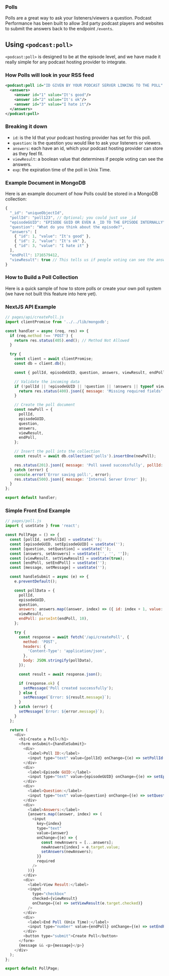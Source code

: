 ### Polls

Polls are a great way to ask your listeners/viewers a question. Podcast Performance has been built to allow 3rd party podcast players and websites to submit the answers back to the endpoint `/events`.

## Using `<podcast:poll>`

`<podcast:poll>` is designed to be at the episode level, and we have made it really simple for any podcast hosting provider to integrate.

### How Polls will look in your RSS feed

```xml
<podcast:poll id="ID GIVEN BY YOUR PODCAST SERVER LINKING TO THE POLL" question="What do you think about the episode" viewResult="true" exp="1716579412">
  <answers>
    <answer id="1" value="It's good"/>
    <answer id="2" value="It's ok"/>
    <answer id="3" value="I hate it"/>
  </answers>
</podcast:poll>
```

### Breaking it down

- `id`: is the Id that your podcast hosting provider has set for this poll.
- `question`: is the question you would like to ask your listeners or viewers.
- `answers`: each have an id, which your podcast hosting provider can store as they feel fit.
- `viewResult`: a boolean value that determines if people voting can see the answers.
- `exp`: the expiration time of the poll in Unix Time.

### Example Document in MongoDB

Here is an example document of how Polls could be stored in a MongoDB collection:

```javascript
{
  "_id": "uniqueObjectId",
  "pollId": "poll123", // Optional; you could just use _id
  "episodeGUID": "EPISODE GUID OR EVEN A _ID TO THE EPISODE INTERNALLY",
  "question": "What do you think about the episode?",
  "answers": [
    { "id": 1, "value": "It's good" },
    { "id": 2, "value": "It's ok" },
    { "id": 3, "value": "I hate it" }
  ],
  "endPoll": 1716579412,
  "viewResult": true // This tells us if people voting can see the answers
}
```

### How to Build a Poll Collection

Here is a quick sample of how to store polls or create your own poll system (we have not built this feature into here yet).

### NextJS API Example

```javascript
// pages/api/createPoll.js
import clientPromise from '../../lib/mongodb';

const handler = async (req, res) => {
  if (req.method !== 'POST') {
    return res.status(405).end(); // Method Not Allowed
  }

  try {
    const client = await clientPromise;
    const db = client.db();

    const { pollId, episodeGUID, question, answers, viewResult, endPoll } = req.body;

    // Validate the incoming data
    if (!pollId || !episodeGUID || !question || !answers || typeof viewResult !== 'boolean' || !endPoll) {
      return res.status(400).json({ message: 'Missing required fields' });
    }

    // Create the poll document
    const newPoll = {
      pollId,
      episodeGUID,
      question,
      answers,
      viewResult,
      endPoll,
    };

    // Insert the poll into the collection
    const result = await db.collection('polls').insertOne(newPoll);

    res.status(201).json({ message: 'Poll saved successfully', pollId: result.insertedId });
  } catch (error) {
    console.error('Error saving poll:', error);
    res.status(500).json({ message: 'Internal Server Error' });
  } 
};

export default handler;
```

### Simple Front End Example

```javascript
// pages/poll.js
import { useState } from 'react';

const PollPage = () => {
  const [pollId, setPollId] = useState('');
  const [episodeGUID, setEpisodeGUID] = useState('');
  const [question, setQuestion] = useState('');
  const [answers, setAnswers] = useState(['', '', '']);
  const [viewResult, setViewResult] = useState(true);
  const [endPoll, setEndPoll] = useState('');
  const [message, setMessage] = useState('');

  const handleSubmit = async (e) => {
    e.preventDefault();

    const pollData = {
      pollId,
      episodeGUID,
      question,
      answers: answers.map((answer, index) => ({ id: index + 1, value: answer })),
      viewResult,
      endPoll: parseInt(endPoll, 10),
    };

    try {
      const response = await fetch('/api/createPoll', {
        method: 'POST',
        headers: {
          'Content-Type': 'application/json',
        },
        body: JSON.stringify(pollData),
      });

      const result = await response.json();

      if (response.ok) {
        setMessage('Poll created successfully');
      } else {
        setMessage(`Error: ${result.message}`);
      }
    } catch (error) {
      setMessage(`Error: ${error.message}`);
    }
  };

  return (
    <div>
      <h1>Create a Poll</h1>
      <form onSubmit={handleSubmit}>
        <div>
          <label>Poll ID:</label>
          <input type="text" value={pollId} onChange={(e) => setPollId(e.target.value)} required />
        </div>
        <div>
          <label>Episode GUID:</label>
          <input type="text" value={episodeGUID} onChange={(e) => setEpisodeGUID(e.target.value)} required />
        </div>
        <div>
          <label>Question:</label>
          <input type="text" value={question} onChange={(e) => setQuestion(e.target.value)} required />
        </div>
        <div>
          <label>Answers:</label>
          {answers.map((answer, index) => (
            <input
              key={index}
              type="text"
              value={answer}
              onChange={(e) => {
                const newAnswers = [...answers];
                newAnswers[index] = e.target.value;
                setAnswers(newAnswers);
              }}
              required
            />
          ))}
        </div>
        <div>
          <label>View Result:</label>
          <input
            type="checkbox"
            checked={viewResult}
            onChange={(e) => setViewResult(e.target.checked)}
          />
        </div>
        <div>
          <label>End Poll (Unix Time):</label>
          <input type="number" value={endPoll} onChange={(e) => setEndPoll(e.target.value)} required />
        </div>
        <button type="submit">Create Poll</button>
      </form>
      {message && <p>{message}</p>}
    </div>
  );
};

export default PollPage;
```
